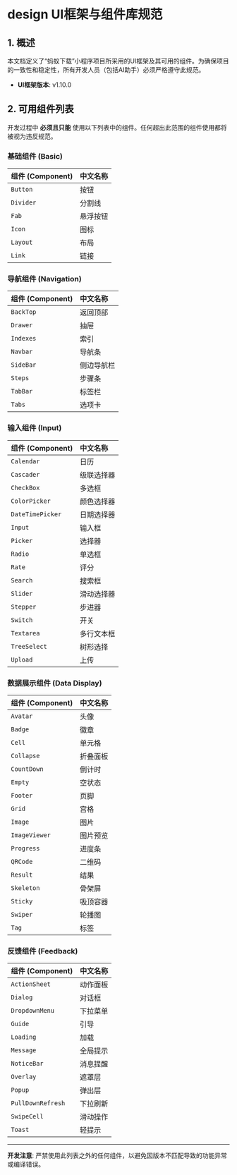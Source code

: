 # design UI框架与组件库规范

## 1. 概述

本文档定义了“蚂蚁下载”小程序项目所采用的UI框架及其可用的组件。为确保项目的一致性和稳定性，所有开发人员（包括AI助手）必须严格遵守此规范。

- **UI框架版本**: v1.10.0

## 2. 可用组件列表

开发过程中 **必须且只能** 使用以下列表中的组件。任何超出此范围的组件使用都将被视为违反规范。

### 基础组件 (Basic)

| 组件 (Component) | 中文名称 |
| :--- | :--- |
| `Button` | 按钮 |
| `Divider` | 分割线 |
| `Fab` | 悬浮按钮 |
| `Icon` | 图标 |
| `Layout` | 布局 |
| `Link` | 链接 |

### 导航组件 (Navigation)

| 组件 (Component) | 中文名称 |
| :--- | :--- |
| `BackTop` | 返回顶部 |
| `Drawer` | 抽屉 |
| `Indexes` | 索引 |
| `Navbar` | 导航条 |
| `SideBar` | 侧边导航栏 |
| `Steps` | 步骤条 |
| `TabBar` | 标签栏 |
| `Tabs` | 选项卡 |

### 输入组件 (Input)

| 组件 (Component) | 中文名称 |
| :--- | :--- |
| `Calendar` | 日历 |
| `Cascader` | 级联选择器 |
| `CheckBox` | 多选框 |
| `ColorPicker` | 颜色选择器 |
| `DateTimePicker` | 日期选择器 |
| `Input` | 输入框 |
| `Picker` | 选择器 |
| `Radio` | 单选框 |
| `Rate` | 评分 |
| `Search` | 搜索框 |
| `Slider` | 滑动选择器 |
| `Stepper` | 步进器 |
| `Switch` | 开关 |
| `Textarea` | 多行文本框 |
| `TreeSelect` | 树形选择 |
| `Upload` | 上传 |

### 数据展示组件 (Data Display)

| 组件 (Component) | 中文名称 |
| :--- | :--- |
| `Avatar` | 头像 |
| `Badge` | 徽章 |
| `Cell` | 单元格 |
| `Collapse` | 折叠面板 |
| `CountDown` | 倒计时 |
| `Empty` | 空状态 |
| `Footer` | 页脚 |
| `Grid` | 宫格 |
| `Image` | 图片 |
| `ImageViewer` | 图片预览 |
| `Progress` | 进度条 |
| `QRCode` | 二维码 |
| `Result` | 结果 |
| `Skeleton` | 骨架屏 |
| `Sticky` | 吸顶容器 |
| `Swiper` | 轮播图 |
| `Tag` | 标签 |

### 反馈组件 (Feedback)

| 组件 (Component) | 中文名称 |
| :--- | :--- |
| `ActionSheet` | 动作面板 |
| `Dialog` | 对话框 |
| `DropdownMenu` | 下拉菜单 |
| `Guide` | 引导 |
| `Loading` | 加载 |
| `Message` | 全局提示 |
| `NoticeBar` | 消息提醒 |
| `Overlay` | 遮罩层 |
| `Popup` | 弹出层 |
| `PullDownRefresh` | 下拉刷新 |
| `SwipeCell` | 滑动操作 |
| `Toast` | 轻提示 |

---

**开发注意**: 严禁使用此列表之外的任何组件，以避免因版本不匹配导致的功能异常或编译错误。
